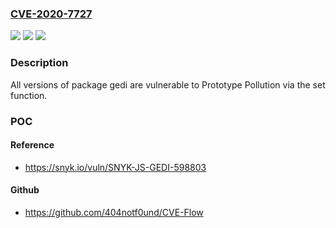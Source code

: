 ### [CVE-2020-7727](https://cve.mitre.org/cgi-bin/cvename.cgi?name=CVE-2020-7727)
![](https://img.shields.io/static/v1?label=Product&message=gedi&color=blue)
![](https://img.shields.io/static/v1?label=Version&message=%3E%3D%200%20&color=brighgreen)
![](https://img.shields.io/static/v1?label=Vulnerability&message=Prototype%20Pollution&color=brighgreen)

### Description

All versions of package gedi are vulnerable to Prototype Pollution via the set function.

### POC

#### Reference
- https://snyk.io/vuln/SNYK-JS-GEDI-598803

#### Github
- https://github.com/404notf0und/CVE-Flow

